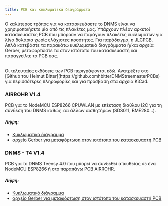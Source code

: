 ```yaml
---
title: PCB και κυκλωματικά διαγράμματα
---
```


Ο καλύτερος τρόπος για να κατασκευάσετε το DNMS είναι να χρησιμοποιήσετε μία από τις πλακέτες μας.
Υπάρχουν πλέον αρκετοί κατασκευαστές PCB που μπορούν να παράγουν πλακέτες κυκλωμάτων για λίγα δολάρια χωρίς ελάχιστες ποσότητες. Για παράδειγμα, η [JLCPCB](https://jlcpcb.com).
Απλά κατεβάστε τα παρακάτω κυκλωματικά διαγράμματα ή/και αρχεία Gerber, μεταφορτώστε τα στον ιστότοπο του κατασκευαστή και παραγγείλτε τα PCB σας.

<br>
Οι τελευταίες εκδόσεις των PCB περιγράφονται εδώ. Ανατρέξτε στο [Github του Helmut Bitter](https://github.comhbitterDNMStreemasterPCBs) για περισσότερες πληροφορίες και για πρόσβαση στα αρχεία KiCad.

### AIRROHR V1.4
PCB για το NodeMCU ESP8266 CPUWLAN με επέκταση διαύλου I2C για τη σύνδεση του DNMS καθώς και άλλων αισθητήρων (SDS011, BME280...).


##### Λήψη:
* [Κυκλωματικό διάγραμμα](..docsdnmsairrohr-PCB-circuit-diagram.pdf)
* [αρχείο Gerber για μεταφόρτωση στον ιστότοπο του κατασκευαστή PCB](..docsdnmsairrohr-PCB-circuit-diagram-gerber.zip)


### DNMS - T4 V1.4
PCB για το DNMS Teensy 4.0 που μπορεί να συνδεθεί απευθείας σε ένα NodeMCU ESP8266 ή στο παραπάνω PCB AIRROHR.


##### Λήψη:
* [Κυκλωματικό διάγραμμα](..docsdnmsdnms-noise-measuring-teensy-40-circuit-diagram.pdf)
* [αρχείο Gerber για μεταφόρτωση στον ιστότοπο του κατασκευαστή PCB](..docsdnmsdnms-noise-measuring-teensy-40-circuit-gerber.zip)

